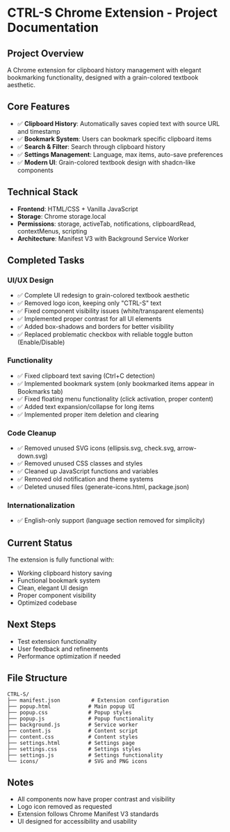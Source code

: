 # CTRL-S Chrome Extension - Project Documentation

## Project Overview
A Chrome extension for clipboard history management with elegant bookmarking functionality, designed with a grain-colored textbook aesthetic.

## Core Features
- ✅ **Clipboard History**: Automatically saves copied text with source URL and timestamp
- ✅ **Bookmark System**: Users can bookmark specific clipboard items
- ✅ **Search & Filter**: Search through clipboard history
- ✅ **Settings Management**: Language, max items, auto-save preferences
- ✅ **Modern UI**: Grain-colored textbook design with shadcn-like components

## Technical Stack
- **Frontend**: HTML/CSS + Vanilla JavaScript
- **Storage**: Chrome storage.local
- **Permissions**: storage, activeTab, notifications, clipboardRead, contextMenus, scripting
- **Architecture**: Manifest V3 with Background Service Worker

## Completed Tasks

### UI/UX Design
- ✅ Complete UI redesign to grain-colored textbook aesthetic
- ✅ Removed logo icon, keeping only "CTRL-S" text
- ✅ Fixed component visibility issues (white/transparent elements)
- ✅ Implemented proper contrast for all UI elements
- ✅ Added box-shadows and borders for better visibility
- ✅ Replaced problematic checkbox with reliable toggle button (Enable/Disable)

### Functionality
- ✅ Fixed clipboard text saving (Ctrl+C detection)
- ✅ Implemented bookmark system (only bookmarked items appear in Bookmarks tab)
- ✅ Fixed floating menu functionality (click activation, proper content)
- ✅ Added text expansion/collapse for long items
- ✅ Implemented proper item deletion and clearing

### Code Cleanup
- ✅ Removed unused SVG icons (ellipsis.svg, check.svg, arrow-down.svg)
- ✅ Removed unused CSS classes and styles
- ✅ Cleaned up JavaScript functions and variables
- ✅ Removed old notification and theme systems
- ✅ Deleted unused files (generate-icons.html, package.json)

### Internationalization
- ✅ English-only support (language section removed for simplicity)

## Current Status
The extension is fully functional with:
- Working clipboard history saving
- Functional bookmark system
- Clean, elegant UI design
- Proper component visibility
- Optimized codebase

## Next Steps
- Test extension functionality
- User feedback and refinements
- Performance optimization if needed

## File Structure
```
CTRL-S/
├── manifest.json          # Extension configuration
├── popup.html            # Main popup UI
├── popup.css             # Popup styles
├── popup.js              # Popup functionality
├── background.js         # Service worker
├── content.js            # Content script
├── content.css           # Content styles
├── settings.html         # Settings page
├── settings.css          # Settings styles
├── settings.js           # Settings functionality
└── icons/                # SVG and PNG icons
```

## Notes
- All components now have proper contrast and visibility
- Logo icon removed as requested
- Extension follows Chrome Manifest V3 standards
- UI designed for accessibility and usability
